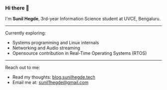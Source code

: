 ### Hi there 👋

I'm **Sunil Hegde**, 3rd-year Information Science student at UVCE, Bengaluru.

---

Currently exploring:  
- Systems programming and Linux internals  
- Networking and Audio streaming
- Opensource contribution in Real-Time Operating Systems (RTOS)
---

Reach out to me:
- Read my thoughts: [blog.sunilhegde.tech](https://blog.sunilhegde.tech/)
- Email me at: [sunil1hegde@gmail.com](mailto:sunil1hegde@gmail.com)
